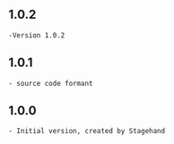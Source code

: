 ## 1.0.2
    -Version 1.0.2
## 1.0.1
    - source code formant
## 1.0.0
    - Initial version, created by Stagehand
